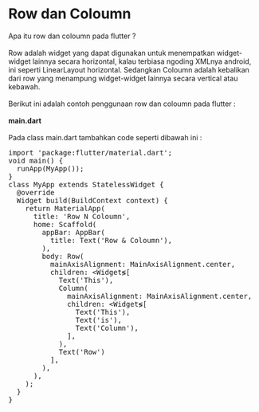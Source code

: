 # Row dan Coloumn
Apa itu row dan coloumn pada flutter ? <br><br>
Row adalah widget yang dapat digunakan untuk menempatkan widget-widget lainnya secara horizontal, kalau terbiasa ngoding XMLnya android, ini seperti LinearLayout horizontal. Sedangkan Coloumn adalah kebalikan dari row yang menampung widget-widget lainnya secara vertical atau kebawah. <br><br>
Berikut ini adalah contoh penggunaan row dan coloumn pada flutter :
<br><br>
<b>main.dart</b>
<br><br>
Pada class main.dart tambahkan code seperti dibawah ini :
<pre>
import 'package:flutter/material.dart';
void main() {
  runApp(MyApp());
}
class MyApp extends StatelessWidget {
  @override
  Widget build(BuildContext context) {
    return MaterialApp(
      title: 'Row N Coloumn',
      home: Scaffold(
        appBar: AppBar(
          title: Text('Row & Coloumn'),
        ),
        body: Row(
          mainAxisAlignment: MainAxisAlignment.center,
          children: &lt;Widget&lg;[
            Text('This'),
            Column(
              mainAxisAlignment: MainAxisAlignment.center,
              children: &lt;Widget&lg;[
                Text('This'),
                Text('is'),
                Text('Column'),
              ],
            ),
            Text('Row')
          ],
        ),
      ),
    );
  }
}
</pre>